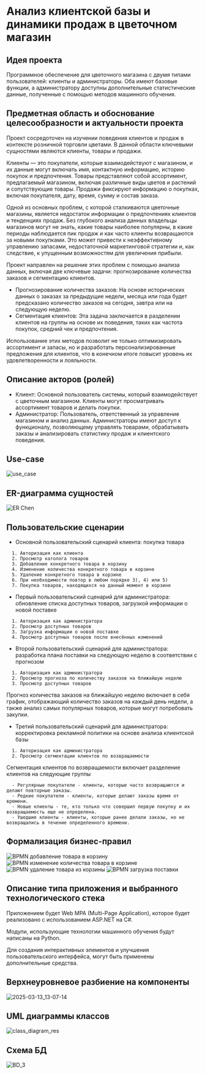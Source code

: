 # Анализ клиентской базы и динамики продаж в цветочном магазин

## Идея проекта

Программное обеспечение для цветочного магазина с двумя типами пользователей: клиенты и администраторы. Оба имеют базовые функции, а администратору доступны дополнительные статистические данные, полученные с помощью методов машинного обучения.

## Предметная область и обоснование целесообразности и актуальности проекта
Проект сосредоточен на изучении поведения клиентов и продаж в контексте розничной торговли цветами. В данной области ключевыми сущностями являются клиенты, товары и продажи.

Клиенты — это покупатели, которые взаимодействуют с магазином, и их данные могут включать имя, контактную информацию, историю покупок и предпочтения. Товары представляют собой ассортимент, предлагаемый магазином, включая различные виды цветов и растений и сопутствующие товары. Продажи фиксируют информацию о покупках, включая покупателя, дату, время, сумму и состав заказа.

Одной из основных проблем, с которой сталкиваются цветочные магазины, является недостаток информации о предпочтениях клиентов и тенденциях продаж. Без глубокого анализа данных владельцы магазинов могут не знать, какие товары наиболее популярны, в какие периоды наблюдается пик продаж и как часто клиенты возвращаются за новыми покупками. Это может привести к неэффективному управлению запасами, недостаточной маркетинговой стратегии и, как следствие, к упущенным возможностям для увеличения прибыли.

Проект направлен на решение этих проблем с помощью анализа данных, включая две ключевые задачи: прогнозирование количества заказов и сегментацию клиентов. 
- Прогнозирование количества заказов: На основе исторических данных о заказах за предыдущие недели, месяца или года будет предсказано количество заказов на сегодня, завтра или на следующую неделю. 
- Сегментация клиентов: Эта задача заключается в разделении клиентов на группы на основе их поведения, таких как частота покупок, средний чек и предпочтения.

Использование этих методов позволит не только оптимизировать ассортимент и запасы, но и разработать персонализированные предложения для клиентов, что в конечном итоге повысит уровень их удовлетворенности и лояльности.

## Описание акторов (ролей)
* Клиент: Основной пользователь системы, который взаимодействует с цветочным магазином. Клиенты могут просматривать ассортимент товаров и делать покупки.
* Администратор: Пользователь, ответственный за управление магазином и анализ данных. Администраторы имеют доступ к функционалу, позволяющему управлять товарами, обрабатывать заказы и анализировать статистику продаж и клиентского поведения.

## Use-case 
![use_case](https://github.com/user-attachments/assets/3209101a-3ed1-4b24-b356-e4710c1a8e04)

## ER-диаграмма сущностей
![ER Chen](https://github.com/user-attachments/assets/c77e44af-6056-429e-8c20-383a312b63b3)

## Пользовательские сценарии
* Основной пользовательский сценарий клиента: покупка товара
```
  1. Авторизация как клиента
  2. Просмотр католога товаров
  3. Добавление конкретного товара в корзину
  4. Изменение количества конкретного товара в корзине
  5. Удаление конкретного товара в корзине
  6. При необходимости повтор в любом порядке 3), 4) или 5)
  7. Покупка товаров, находящихся на данный момент в корзине
```
 
* Первый пользовательский сценарий для администратора: обновление списка доступных товаров, загрузкой информации о новой поставке
```
  1. Авторизация как администратора
  2. Просмотр доступных товаров
  3. Загрузка информации о новой поставке
  4. Просмотр доступных товаров после внесённых изменений
```

* Второй пользовательский сценарий для администратора: разработка плана поставки на следующую неделю в соответствии с прогнозом
```
  1. Авторизация как администратора
  2. Просмотр прогноза по количеству заказов на ближайшую неделю
  3. Просмотр доступных товаров
```
Прогноз количества заказов на ближайшую неделю включает в себя график, отображающий количество заказов на каждый день недели, а также анализ самых популярных товаров, которые могут потребовать закупки.

* Третий пользовательский сценарий для администратора: корректировка рекламной политики на основе анализа клиентской базы
```
  1. Авторизация как администратора
  2. Просмотр сегментации клиентов по возвращаемости
```
Сегментация клиентов по возвращаемости включает разделение клиентов на следующие группы
```
  - Регулярные покупатели - клиенты, которые часто возвращаются и делают повторные заказы.
  - Редкие покупатели - клиенты, которые делают заказы время от времени.
  - Новые клиенты - те, кто только что совершил первую покупку и их возвращаемость еще не определена.
  - Ушедшие клиенты - клиенты, которые ранее делали заказы, но не возвращались в течение определенного времени.
```

## Формализация бизнес-правил
![BPMN добавление товара в корзину](https://github.com/user-attachments/assets/f50c47ed-5b46-46ca-b0c8-a0a9bb454e50)
![BPMN изменение количества товара в корзине](https://github.com/user-attachments/assets/daf963ec-acb9-4431-a352-470c460005ab)
![BPMN удаление товара из корзины](https://github.com/user-attachments/assets/aa4b15af-760d-47dc-b65d-484c31ccd183)
![BPMN загрузка поставки](https://github.com/user-attachments/assets/fe08f93d-2c99-4f41-b8dd-39f9882d7b9f)

## Описание типа приложения и выбранного технологического стека
Приложением будет Web MPA (Multi-Page Application), которое будет реализовано с использованием ASP.NET на C#.

Модули, использующие технологии машинного обучения будут написаны на Python.

Для создания интерактивных элементов и улучшения пользовательского интерфейса, могут быть применены дополнительные средства.

## Верхнеуровневое разбиение на компоненты
![2025-03-13_13-07-14](https://github.com/user-attachments/assets/eb020483-eb9c-4a77-b987-548283789c8e)

## UML диаграммы классов
![class_diagram_res](https://github.com/user-attachments/assets/799b59ab-aaa5-4ad5-bf6b-fd6fa6ae6780)

## Схема БД
![BD_3](https://github.com/user-attachments/assets/b83fb4f4-bcf0-4a2e-a086-3af308894381)

